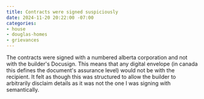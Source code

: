 ```yaml
---
title: Contracts were signed suspiciously
date: 2024-11-20 20:22:00 -07:00
categories:
- house
- douglas-homes
- grievances
---
```


The contracts were signed with a numbered alberta corporation and not with the builder's Docusign.  This means that any digital envelope (in canada this defines the document's assurance level) would not be with the recipient.  It felt as though this was structured to allow the builder to arbitrarily disclaim details as it was not the one I was signing with semantically.
